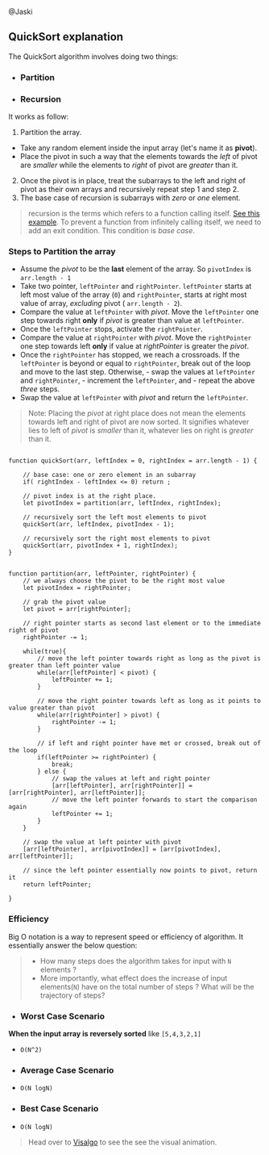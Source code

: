 @Jaski

## QuickSort explanation

The QuickSort algorithm involves doing two things:
- ### Partition
- ### Recursion

It works as follow:
1. Partition the array.
 - Take any random element inside the input array (let's name it as **pivot**).
 - Place the pivot in such a way that the elements towards the _left_ of pivot are _smaller_ while the elements to _right_ of pivot are _greater_ than it.

2. Once the pivot is in place, treat the subarrays to the left and right of pivot as their own arrays and recursively repeat step 1 and step 2.
3. The base case of recursion is subarrays with _zero_ or _one_ element.

> recursion is the terms which refers to a function calling itself. [See this example](https://bigfrontend.dev/problem/Generate-Fibonacci-Number-with-recursion). To prevent a function from infinitely calling itself, we need to add an exit condition. This condition is _base case_.

### Steps to Partition the array
- Assume the _pivot_ to be the **last** element of the array. So `pivotIndex` is `arr.length - 1`
- Take two pointer, `leftPointer` and `rightPointer`. `leftPointer` starts at left most value of the array (`0`) and `rightPointer`, starts at right most value of array, _excluding_ pivot ( `arr.length - 2`).
- Compare the value at `leftPointer` with _pivot_. Move the `leftPointer` one step towards right **only** if _pivot_ is greater than value at `leftPointer`.
- Once the `leftPointer` stops, activate the `rightPointer`.
- Compare the value at `rightPointer` with _pivot_. Move the `rightPointer` one step towards left **only** if value at _rightPointer_ is greater the _pivot_.
- Once the `rightPointer` has stopped, we reach a crossroads. If the `leftPointer` is beyond or equal to `rightPointer`, break out of the loop and move to the last step. Otherwise, 
      - swap the values at `leftPointer` and `rightPointer`,
      - increment the `leftPointer`, and 
      - repeat the above _three_ steps.
- Swap the value at `leftPointer` with _pivot_ and return the `leftPointer`.

> Note: Placing the _pivot_ at right place does not mean the elements towards left and right of pivot are now sorted. It signifies whatever lies to left of _pivot_ is _smaller_ than it, whatever lies on right is _greater_ than it.

```

function quickSort(arr, leftIndex = 0, rightIndex = arr.length - 1) {

    // base case: one or zero element in an subarray
    if( rightIndex - leftIndex <= 0) return ;

    // pivot index is at the right place.
    let pivotIndex = partition(arr, leftIndex, rightIndex);

    // recursively sort the left most elements to pivot
    quickSort(arr, leftIndex, pivotIndex - 1);

    // recursively sort the right most elements to pivot
    quickSort(arr, pivotIndex + 1, rightIndex);
}


function partition(arr, leftPointer, rightPointer) {
    // we always choose the pivot to be the right most value
    let pivotIndex = rightPointer;

    // grab the pivot value
    let pivot = arr[rightPointer];
 
    // right pointer starts as second last element or to the immediate right of pivot
    rightPointer -= 1;

    while(true){
        // move the left pointer towards right as long as the pivot is greater than left pointer value
        while(arr[leftPointer] < pivot) {
            leftPointer += 1;
        }

        // move the right pointer towards left as long as it points to value greater than pivot
        while(arr[rightPointer] > pivot) {
            rightPointer -= 1;
        }

        // if left and right pointer have met or crossed, break out of the loop
        if(leftPointer >= rightPointer) {
            break;
        } else {
            // swap the values at left and right pointer
            [arr[leftPointer], arr[rightPointer]] = [arr[rightPointer], arr[leftPointer]];
            // move the left pointer forwards to start the comparison again
            leftPointer += 1;
        }
    }

    // swap the value at left pointer with pivot
    [arr[leftPointer], arr[pivotIndex]] = [arr[pivotIndex], arr[leftPointer]];
 
    // since the left pointer essentially now points to pivot, return it
    return leftPointer;

}

```

### Efficiency
Big O notation is a way to represent speed or efficiency of algorithm. It essentially answer the below question:
> - How many steps does the algorithm takes for input with `N` elements ?
> - More importantly, what effect does the increase of input elements(`N`) have on the total number of steps ? What will be the trajectory of steps?

- ### Worst Case Scenario 
 **When the input array is reversely sorted** like `[5,4,3,2,1]`
 - `O(N^2)` 

- ### Average Case Scenario
 - `O(N logN)`

- ### Best Case Scenario
 - `O(N logN)`

 > Head over to [Visalgo](https://visualgo.net/en/sorting) to see the see the visual animation.